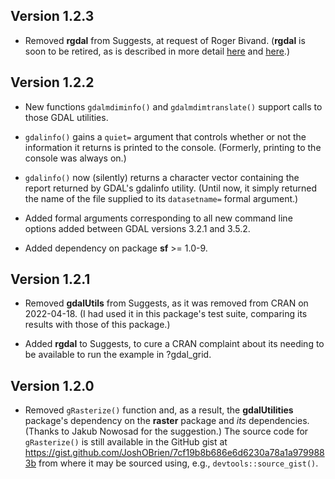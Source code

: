 ## Version 1.2.3

* Removed **rgdal** from Suggests, at request of Roger
  Bivand. (**rgdal** is soon to be retired, as is described in more
  detail [here](https://r-spatial.org/r/2022/04/12/evolution.html) and
  [here](https://r-spatial.org/r/2022/12/14/evolution2.html).)


## Version 1.2.2

* New functions `gdalmdiminfo()` and `gdalmdimtranslate()` support
  calls to those GDAL utilities.
  
* `gdalinfo()` gains a `quiet=` argument that controls whether or not
  the information it returns is printed to the console. (Formerly,
  printing to the console was always on.)
  
* `gdalinfo()` now (silently) returns a character vector containing
  the report returned by GDAL's gdalinfo utility. (Until now, it
  simply returned the name of the file supplied to its `datasetname=`
  formal argument.)
  
* Added formal arguments corresponding to all new command line options
  added between GDAL versions 3.2.1 and 3.5.2.
  
* Added dependency on package **sf** >= 1.0-9.

## Version 1.2.1

* Removed **gdalUtils** from Suggests, as it was removed from CRAN on
  2022-04-18. (I had used it in this package's test suite, comparing
  its results with those of this package.)
  
* Added **rgdal** to Suggests, to cure a CRAN complaint about its
  needing to be available to run the example in ?gdal_grid. 

## Version 1.2.0

* Removed `gRasterize()` function and, as a result, the
  **gdalUtilities** package's dependency on the **raster** package and
  *its* dependencies. (Thanks to Jakub Nowosad for the suggestion.)
  The source code for `gRasterize()` is still available in the GitHub
  gist at
  https://gist.github.com/JoshOBrien/7cf19b8b686e6d6230a78a1a9799883b
  from where it may be sourced using, e.g., `devtools::source_gist()`.
  
